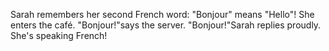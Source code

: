 Sarah remembers her second French word: "Bonjour" means "Hello"!
She enters the café.
"Bonjour!"says the server.
"Bonjour!"Sarah replies proudly. She's speaking French!

